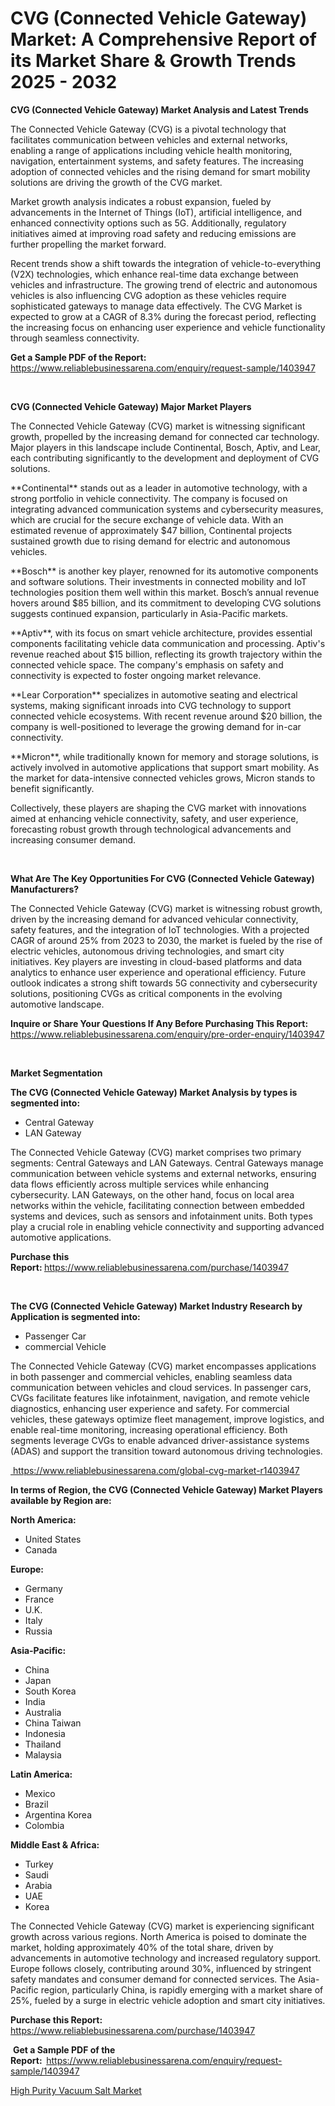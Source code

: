 <p><h1>CVG (Connected Vehicle Gateway) Market: A Comprehensive Report of its Market Share & Growth Trends 2025 - 2032</h1></p><p><strong>CVG (Connected Vehicle Gateway) Market Analysis and Latest Trends</strong></p>
<p><p>The Connected Vehicle Gateway (CVG) is a pivotal technology that facilitates communication between vehicles and external networks, enabling a range of applications including vehicle health monitoring, navigation, entertainment systems, and safety features. The increasing adoption of connected vehicles and the rising demand for smart mobility solutions are driving the growth of the CVG market. </p><p>Market growth analysis indicates a robust expansion, fueled by advancements in the Internet of Things (IoT), artificial intelligence, and enhanced connectivity options such as 5G. Additionally, regulatory initiatives aimed at improving road safety and reducing emissions are further propelling the market forward. </p><p>Recent trends show a shift towards the integration of vehicle-to-everything (V2X) technologies, which enhance real-time data exchange between vehicles and infrastructure. The growing trend of electric and autonomous vehicles is also influencing CVG adoption as these vehicles require sophisticated gateways to manage data effectively. The CVG Market is expected to grow at a CAGR of 8.3% during the forecast period, reflecting the increasing focus on enhancing user experience and vehicle functionality through seamless connectivity.</p></p>
<p><strong>Get a Sample PDF of the Report:&nbsp;</strong> <a href="https://www.reliablebusinessarena.com/enquiry/request-sample/1403947?utm_campaign=3443&utm_medium=2&utm_source=Github&utm_content=ia&utm_term=28032025&utm_id=cvg-connected-vehicle-gateway">https://www.reliablebusinessarena.com/enquiry/request-sample/1403947</a></p>
<p>&nbsp;</p>
<p><strong>CVG (Connected Vehicle Gateway) Major Market Players</strong></p>
<p><p>The Connected Vehicle Gateway (CVG) market is witnessing significant growth, propelled by the increasing demand for connected car technology. Major players in this landscape include Continental, Bosch, Aptiv, and Lear, each contributing significantly to the development and deployment of CVG solutions.</p><p>**Continental** stands out as a leader in automotive technology, with a strong portfolio in vehicle connectivity. The company is focused on integrating advanced communication systems and cybersecurity measures, which are crucial for the secure exchange of vehicle data. With an estimated revenue of approximately $47 billion, Continental projects sustained growth due to rising demand for electric and autonomous vehicles.</p><p>**Bosch** is another key player, renowned for its automotive components and software solutions. Their investments in connected mobility and IoT technologies position them well within this market. Bosch’s annual revenue hovers around $85 billion, and its commitment to developing CVG solutions suggests continued expansion, particularly in Asia-Pacific markets.</p><p>**Aptiv**, with its focus on smart vehicle architecture, provides essential components facilitating vehicle data communication and processing. Aptiv's revenue reached about $15 billion, reflecting its growth trajectory within the connected vehicle space. The company's emphasis on safety and connectivity is expected to foster ongoing market relevance.</p><p>**Lear Corporation** specializes in automotive seating and electrical systems, making significant inroads into CVG technology to support connected vehicle ecosystems. With recent revenue around $20 billion, the company is well-positioned to leverage the growing demand for in-car connectivity.</p><p>**Micron**, while traditionally known for memory and storage solutions, is actively involved in automotive applications that support smart mobility. As the market for data-intensive connected vehicles grows, Micron stands to benefit significantly.</p><p>Collectively, these players are shaping the CVG market with innovations aimed at enhancing vehicle connectivity, safety, and user experience, forecasting robust growth through technological advancements and increasing consumer demand.</p></p>
<p>&nbsp;</p>
<p><strong>What Are The Key Opportunities For CVG (Connected Vehicle Gateway) Manufacturers?</strong></p>
<p><p>The Connected Vehicle Gateway (CVG) market is witnessing robust growth, driven by the increasing demand for advanced vehicular connectivity, safety features, and the integration of IoT technologies. With a projected CAGR of around 25% from 2023 to 2030, the market is fueled by the rise of electric vehicles, autonomous driving technologies, and smart city initiatives. Key players are investing in cloud-based platforms and data analytics to enhance user experience and operational efficiency. Future outlook indicates a strong shift towards 5G connectivity and cybersecurity solutions, positioning CVGs as critical components in the evolving automotive landscape.</p></p>
<p><strong>Inquire or Share Your Questions If Any Before Purchasing This Report:</strong> <a href="https://www.reliablebusinessarena.com/enquiry/pre-order-enquiry/1403947?utm_campaign=3443&utm_medium=2&utm_source=Github&utm_content=ia&utm_term=28032025&utm_id=cvg-connected-vehicle-gateway">https://www.reliablebusinessarena.com/enquiry/pre-order-enquiry/1403947</a></p>
<p>&nbsp;</p>
<p><strong>Market Segmentation</strong></p>
<p><strong>The CVG (Connected Vehicle Gateway) Market Analysis by types is segmented into:</strong></p>
<p><ul><li>Central Gateway</li><li>LAN Gateway</li></ul></p>
<p><p>The Connected Vehicle Gateway (CVG) market comprises two primary segments: Central Gateways and LAN Gateways. Central Gateways manage communication between vehicle systems and external networks, ensuring data flows efficiently across multiple services while enhancing cybersecurity. LAN Gateways, on the other hand, focus on local area networks within the vehicle, facilitating connection between embedded systems and devices, such as sensors and infotainment units. Both types play a crucial role in enabling vehicle connectivity and supporting advanced automotive applications.</p></p>
<p><strong>Purchase this Report:&nbsp;</strong><a href="https://www.reliablebusinessarena.com/purchase/1403947?utm_campaign=3443&utm_medium=2&utm_source=Github&utm_content=ia&utm_term=28032025&utm_id=cvg-connected-vehicle-gateway">https://www.reliablebusinessarena.com/purchase/1403947</a></p>
<p>&nbsp;</p>
<p><strong>The CVG (Connected Vehicle Gateway) Market Industry Research by Application is segmented into:</strong></p>
<p><ul><li>Passenger Car</li><li>commercial Vehicle</li></ul></p>
<p><p>The Connected Vehicle Gateway (CVG) market encompasses applications in both passenger and commercial vehicles, enabling seamless data communication between vehicles and cloud services. In passenger cars, CVGs facilitate features like infotainment, navigation, and remote vehicle diagnostics, enhancing user experience and safety. For commercial vehicles, these gateways optimize fleet management, improve logistics, and enable real-time monitoring, increasing operational efficiency. Both segments leverage CVGs to enable advanced driver-assistance systems (ADAS) and support the transition toward autonomous driving technologies.</p></p>
<p><a href="https://www.reliablebusinessarena.com/global-cvg-market-r1403947?utm_campaign=3443&utm_medium=2&utm_source=Github&utm_content=ia&utm_term=28032025&utm_id=cvg-connected-vehicle-gateway">&nbsp;https://www.reliablebusinessarena.com/global-cvg-market-r1403947</a></p>
<p><strong>In terms of Region, the CVG (Connected Vehicle Gateway) Market Players available by Region are:</strong></p>
<p>
    <p> <strong> North America: </strong>
        <ul>
            <li>United States</li>
            <li>Canada</li>
        </ul>
        </p> 
    <p> <strong> Europe: </strong>
        <ul>
            <li>Germany</li>
            <li>France</li>
            <li>U.K.</li>
            <li>Italy</li>
            <li>Russia</li>
        </ul>
        </p> 
    <p> <strong> Asia-Pacific: </strong>
        <ul>
            <li>China</li>
            <li>Japan</li>
            <li>South Korea</li>
            <li>India</li>
            <li>Australia</li>
            <li>China Taiwan</li>
            <li>Indonesia</li>
            <li>Thailand</li>
            <li>Malaysia</li>
        </ul>
        </p> 
    <p> <strong> Latin America: </strong>
        <ul>
            <li>Mexico</li>
            <li>Brazil</li>
            <li>Argentina Korea</li>
            <li>Colombia</li>
        </ul>
        </p> 
    <p> <strong> Middle East & Africa: </strong>
        <ul>
            <li>Turkey</li>
            <li>Saudi</li>
            <li>Arabia</li>
            <li>UAE</li>
            <li>Korea</li>
        </ul>
    </p>
    </p>
<p><p>The Connected Vehicle Gateway (CVG) market is experiencing significant growth across various regions. North America is poised to dominate the market, holding approximately 40% of the total share, driven by advancements in automotive technology and increased regulatory support. Europe follows closely, contributing around 30%, influenced by stringent safety mandates and consumer demand for connected services. The Asia-Pacific region, particularly China, is rapidly emerging with a market share of 25%, fueled by a surge in electric vehicle adoption and smart city initiatives.</p></p>
<p><strong>Purchase this Report: </strong><a href="https://www.reliablebusinessarena.com/purchase/1403947?utm_campaign=3443&utm_medium=2&utm_source=Github&utm_content=ia&utm_term=28032025&utm_id=cvg-connected-vehicle-gateway">https://www.reliablebusinessarena.com/purchase/1403947</a></p>
<p>&nbsp;<strong>Get a Sample PDF of the Report:&nbsp;&nbsp;</strong><a href="https://www.reliablebusinessarena.com/enquiry/request-sample/1403947?utm_campaign=3443&utm_medium=2&utm_source=Github&utm_content=ia&utm_term=28032025&utm_id=cvg-connected-vehicle-gateway">https://www.reliablebusinessarena.com/enquiry/request-sample/1403947</a></p>
<p><strong></strong></p>
<p><p><a href="https://github.com/herakterroem/Market-Research-Report-List-1/blob/main/high-purity-vacuum-salt-market.md?utm_campaign=3443&utm_medium=2&utm_source=Github&utm_content=ia&utm_term=28032025&utm_id=cvg-connected-vehicle-gateway">High Purity Vacuum Salt Market</a></p></p>